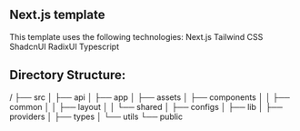 ## Next.js template

This template uses the following technologies:
Next.js
Tailwind CSS
ShadcnUI
RadixUI
Typescript


## Directory Structure:
/
├── src
│   ├── api
│   ├── app
│   ├── assets
│   ├── components
│   │   ├── common
│   │   ├── layout
│   │   └── shared
│   ├── configs
│   ├── lib
│   ├── providers
│   ├── types
│   └── utils
└── public
